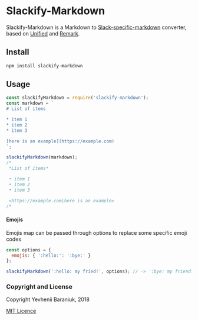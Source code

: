 # Slackify-Markdown

Slackify-Markdown is a Markdown to [Slack-specific-markdown](https://api.slack.com/docs/message-formatting#message_formatting) converter, based on [Unified](https://github.com/unifiedjs/unified) and [Remark](https://github.com/remarkjs/remark/).

## Install

```bash
npm install slackify-markdown
```

## Usage

```js
const slackifyMarkdown = require('slackify-markdown');
const markdown = `
# List of items

* item 1
* item 2
* item 3

[here is an example](https://example.com)
`;

slackifyMarkdown(markdown);
/*
 *List of items*

 • item 1
 • item 2
 • item 3

 <https://example.com|here is an example>
/*
```

#### Emojis
Emojis map can be passed through options to replace some specific emoji codes

```js
const options = {
  emojis: { ':hello:': ':bye:' }
};

slackifyMarkdown(':hello: my fried!', options); // -> ':bye: my friend!'
```

### Copyright and License

Copyright Yevhenii Baraniuk, 2018

[MIT Licence](LICENSE)
